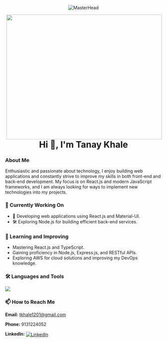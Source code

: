 <!-- MasterHead Image -->
<p align="center">
    <img src="https://maruf001-mt.github.io/Premium-Delivery/web.gif" alt="MasterHead">
</p>
<img align="right" height=400 width=500 
    src="https://camo.githubusercontent.com/4d9f5ecceb711eec6e2018f38a5677dc657c9738d4a65ba3b928c41c0a45b439/68747470733a2f2f6d69726f2e6d656469756d2e636f6d2f6d61782f313336302f302a37513379765349765f7430696f4a2d5a2e676966"></img>
<!-- Heading -->
<h1 align="center"> Hi 👋, I'm Tanay Khale</h1>

<h3>About Me</h3> 
Enthusiastic and passionate about technology,
I enjoy building web applications and constantly strive to improve my skills in both front-end and back-end development.  
My focus is on React.js and modern JavaScript frameworks, and I am always looking for ways to implement new technologies into my projects.

<h3>🔭 Currently Working On</h3>
<ul>
<li>🚀 Developing web applications using React.js and Material-UI.</li>
<li> 🛠 Exploring Node.js for building efficient back-end services.</li></ul>

 <h3>🌱 Learning and Improving</h3>
 <ul>
<li>Mastering React.js and TypeScript.</li>
<li>Gaining proficiency in Node.js, Express.js, and RESTful APIs.</li>
<li>Exploring AWS for cloud solutions and improving my DevOps knowledge.</li></ul>

<h3>🛠 Languages and Tools</h3>
<p align="left"><a href="https://skillicons.dev">
    <img src="https://skillicons.dev/icons?i=html,css,js,ts,react,materialui,vite,nodejs,aws,bootstrap,c,cpp,java,mongodb,mysql,spring,figma,firebase,git,github," />
  </a></p>

<h3>📫 How to Reach Me</h3>  
<p>
    <strong>Email:</strong> <a href="mailto:tkhale1201@gmail.com">tkhale1201@gmail.com</a>  
</p>
<p>
    <strong>Phone:</strong> 9131224052  
</p>
<p>
    <strong>LinkedIn:</strong>  
    <a href="https://linkedin.com/in/tanay-khale12">
        <img align="center" src="https://img.shields.io/badge/linkedin-0A66C2?style=for-the-badge&logo=linkedin&logoColor=white" alt="LinkedIn">
    </a>
</p>
